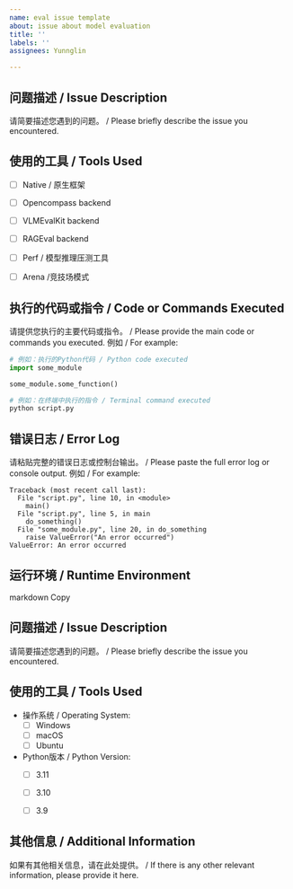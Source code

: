 ```yaml
---
name: eval issue template
about: issue about model evaluation
title: ''
labels: ''
assignees: Yunnglin

---
```


## 问题描述 / Issue Description

请简要描述您遇到的问题。 / Please briefly describe the issue you encountered.

## 使用的工具 / Tools Used
- [ ] Native / 原生框架
- [ ] Opencompass backend
- [ ] VLMEvalKit backend 
- [ ] RAGEval backend
- [ ] Perf / 模型推理压测工具
- [ ] Arena  /竞技场模式


## 执行的代码或指令 / Code or Commands Executed

请提供您执行的主要代码或指令。 / Please provide the main code or commands you executed. 例如 / For example:

```python
# 例如：执行的Python代码 / Python code executed
import some_module

some_module.some_function()
```

```bash
# 例如：在终端中执行的指令 / Terminal command executed
python script.py
```

## 错误日志 / Error Log

请粘贴完整的错误日志或控制台输出。 / Please paste the full error log or console output. 例如 / For example:

```
Traceback (most recent call last):
  File "script.py", line 10, in <module>
    main()
  File "script.py", line 5, in main
    do_something()
  File "some_module.py", line 20, in do_something
    raise ValueError("An error occurred")
ValueError: An error occurred
```

## 运行环境 / Runtime Environment

markdown
Copy
## 问题描述 / Issue Description

请简要描述您遇到的问题。 / Please briefly describe the issue you encountered.

## 使用的工具 / Tools Used

- 操作系统 / Operating System:
  - [ ] Windows
  - [ ] macOS
  - [ ] Ubuntu

- Python版本 / Python Version:
  - [ ] 3.11
  - [ ] 3.10
  - [ ] 3.9


## 其他信息 / Additional Information

如果有其他相关信息，请在此处提供。 / If there is any other relevant information, please provide it here.
